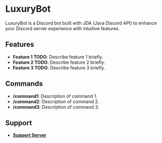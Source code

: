 # LuxuryBot

LuxuryBot is a Discord bot built with JDA (Java Discord API) to enhance your Discord server experience with intuitive features.

## Features

- **Feature 1 TODO**: Describe feature 1 briefly.
- **Feature 2 TODO**: Describe feature 2 briefly.
- **Feature 3 TODO**: Describe feature 3 briefly.

## Commands

- **/command1**: Description of command 1.
- **/command2**: Description of command 2.
- **/command3**: Description of command 3.

## Support

- **[Support Server](https://discord.gg/aWPJkkghwh)**